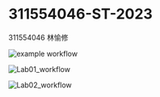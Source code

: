 # 311554046-ST-2023
311554046 林愉修  

![example workflow](https://github.com/ericlinqq/311554046-ST-2023/actions/workflows/github-actions-demo.yml/badge.svg) 
  
![Lab01_workflow](https://github.com/ericlinqq/311554046-ST-2023/actions/workflows/Lab01-CI.yml/badge.svg)  
  
![Lab02_workflow](https://github.com/ericlinqq/311554046-ST-2023/actions/workflows/Lab02-CI.yml/badge.svg)  
